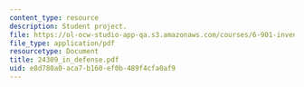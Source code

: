 ```yaml
---
content_type: resource
description: Student project.
file: https://ol-ocw-studio-app-qa.s3.amazonaws.com/courses/6-901-inventions-and-patents-fall-2005/e8d780a0aca7b160ef0b489f4cfa0af9_24309_in_defense.pdf
file_type: application/pdf
resourcetype: Document
title: 24309_in_defense.pdf
uid: e8d780a0-aca7-b160-ef0b-489f4cfa0af9
---
```

